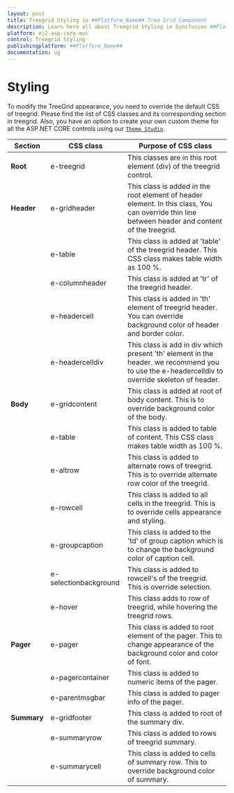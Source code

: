 ```yaml
---
layout: post
title: Treegrid Styling in ##Platform_Name## Tree Grid Component
description: Learn here all about Treegrid Styling in Syncfusion ##Platform_Name## Tree Grid component and more.
platform: ej2-asp-core-mvc
control: Treegrid Styling
publishingplatform: ##Platform_Name##
documentation: ug
---
```



# Styling

To modify the TreeGrid appearance, you need to override the default CSS of treegrid. Please find the list of CSS classes and its corresponding section in treegrid. Also, you have an option to create your own custom theme for all the ASP.NET CORE controls using our [`Theme Studio`](https://ej2.syncfusion.com/themestudio/?theme=material).

Section|CSS class|Purpose of CSS class
-----|-----|-----
**Root**|e-treegrid|This classes are in this root element (div) of the treegrid control.
**Header**|e-gridheader|This class is added in the root element of header element. In this class, You can override thin line between header and content of the treegrid.
||e-table|This class is added at 'table' of the treegrid header. This CSS class makes table width as 100 %.
||e-columnheader|This class is added at 'tr' of the treegrid header.
||e-headercell|This class is added in 'th' element of treegrid header. You can override background color of header and border color.
||e-headercelldiv|This class is add in div which present 'th' element in the header. we recommend you to use the e-headercelldiv to override skeleton of header.
**Body**|e-gridcontent|This class is added at root of body content. This is to override background color of the body.
||e-table|This class is added to table of content. This CSS class makes table width as 100 %.
||e-altrow|This class is added to alternate rows of treegrid. This is to override alternate row color of the treegrid.
||e-rowcell|This class is added to all cells in the treegrid. This is to override cells appearance and styling.
||e-groupcaption|This class is added to the 'td' of group caption which is to change the background color of caption cell.
||e-selectionbackground|This class is added to rowcell's of the treegrid. This is override selection.
||e-hover|This class adds to row of treegrid, while hovering the treegrid rows.
**Pager**|e-pager|This class is added to root element of the pager. This to change appearance of the background color and color of font.
||e-pagercontainer|This class is added to numeric items of the pager.
||e-parentmsgbar|This class is added to pager info of the pager.
**Summary**|e-gridfooter|This class is added to root of the summary div.
||e-summaryrow|This class is added to rows of treegrid summary.
||e-summarycell|This class is added to cells of summary row. This to override background color of summary.